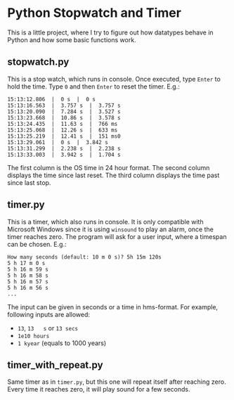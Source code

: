 # Python Stopwatch and Timer

This is a little project, where I try to figure out how datatypes behave in Python and how some basic functions work.

## stopwatch.py

This is a stop watch, which runs in console. Once executed, type `Enter` to hold the time. Type `0` and then `Enter` to reset the timer. E.g.:

```
15:13:12.806  |  0 s  |  0 s
15:13:16.563  |  3.757 s  |  3.757 s
15:13:20.090  |  7.284 s  |  3.527 s
15:13:23.668  |  10.86 s  |  3.578 s
15:13:24.435  |  11.63 s  |  766 ms
15:13:25.068  |  12.26 s  |  633 ms
15:13:25.219  |  12.41 s  |  151 ms0
15:13:29.061  |  0 s  |  3.842 s
15:13:31.299  |  2.238 s  |  2.238 s
15:13:33.003  |  3.942 s  |  1.704 s
```
The first column is the OS time in 24 hour format. The second column displays the time since last reset. The third column displays the time past since last stop.

## timer.py

This is a timer, which also runs in console. It is only compatible with Microsoft Windows since it is using `winsound` to play an alarm, once the timer reaches zero. The program will ask for a user input, where a timespan can be chosen. E.g.:

```
How many seconds (default: 10 m 0 s)? 5h 15m 120s
5 h 17 m 0 s
5 h 16 m 59 s
5 h 16 m 58 s
5 h 16 m 57 s
5 h 16 m 56 s
...
```
The input can be given in seconds or a time in hms-format. For example, following inputs are allowed:

* `13`, ` 13   s ` or `13 secs`
* `1e10 hours`
* `1 kyear` (equals to 1000 years)

## timer_with_repeat.py

Same timer as in `timer.py`, but this one will repeat itself after reaching zero. Every time it reaches zero, it will play sound for a few seconds.
